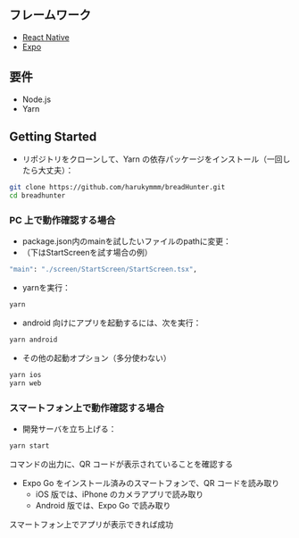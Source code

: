 ## フレームワーク

- [React Native](https://reactnative.dev/)
- [Expo](https://expo.dev/)

## 要件

- Node.js
- Yarn 

## Getting Started

- リポジトリをクローンして、Yarn の依存パッケージをインストール（一回したら大丈夫）：

```bash
git clone https://github.com/harukymmm/breadHunter.git
cd breadhunter
```

### PC 上で動作確認する場合

- package.json内のmainを試したいファイルのpathに変更：
- （下はStartScreenを試す場合の例）
  
```bash
"main": "./screen/StartScreen/StartScreen.tsx",
```

- yarnを実行：

```bash
yarn
```

- android 向けにアプリを起動するには、次を実行：

```bash
yarn android
```

- その他の起動オプション（多分使わない）

```bash
yarn ios
yarn web
```

### スマートフォン上で動作確認する場合


- 開発サーバを立ち上げる：

```bash
yarn start
```

コマンドの出力に、QR コードが表示されていることを確認する

- Expo Go をインストール済みのスマートフォンで、QR コードを読み取り
  - iOS 版では、iPhone のカメラアプリで読み取り
  - Android 版では、Expo Go で読み取り

スマートフォン上でアプリが表示できれば成功